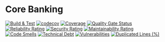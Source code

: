 # Core Banking

[![Build & Test](https://github.com/ktenman/core-banking/actions/workflows/ci.yml/badge.svg)](https://github.com/ktenman/core-banking/actions/workflows/ci.yml)
[![codecov](https://codecov.io/gh/ktenman/core-banking/main/graph/badge.svg)](https://codecov.io/gh/ktenman/core-banking)
[![Coverage](https://sonarcloud.io/api/project_badges/measure?project=ktenman_core-banking&metric=coverage)](https://sonarcloud.io/summary/new_code?id=ktenman_core-banking)
[![Quality Gate Status](https://sonarcloud.io/api/project_badges/measure?project=ktenman_core-banking&metric=alert_status)](https://sonarcloud.io/summary/new_code?id=ktenman_core-banking)
[![Reliability Rating](https://sonarcloud.io/api/project_badges/measure?project=ktenman_core-banking&metric=reliability_rating)](https://sonarcloud.io/summary/new_code?id=ktenman_core-banking)
[![Security Rating](https://sonarcloud.io/api/project_badges/measure?project=ktenman_core-banking&metric=security_rating)](https://sonarcloud.io/summary/new_code?id=ktenman_core-banking)
[![Maintainability Rating](https://sonarcloud.io/api/project_badges/measure?project=ktenman_core-banking&metric=sqale_rating)](https://sonarcloud.io/summary/new_code?id=ktenman_core-banking)
[![Code Smells](https://sonarcloud.io/api/project_badges/measure?project=ktenman_core-banking&metric=code_smells)](https://sonarcloud.io/summary/new_code?id=ktenman_core-banking)
[![Technical Debt](https://sonarcloud.io/api/project_badges/measure?project=ktenman_core-banking&metric=sqale_index)](https://sonarcloud.io/summary/new_code?id=ktenman_core-banking)
[![Vulnerabilities](https://sonarcloud.io/api/project_badges/measure?project=ktenman_core-banking&metric=vulnerabilities)](https://sonarcloud.io/summary/new_code?id=ktenman_core-banking)
[![Duplicated Lines (%)](https://sonarcloud.io/api/project_badges/measure?project=ktenman_core-banking&metric=duplicated_lines_density)](https://sonarcloud.io/summary/new_code?id=ktenman_core-banking)
